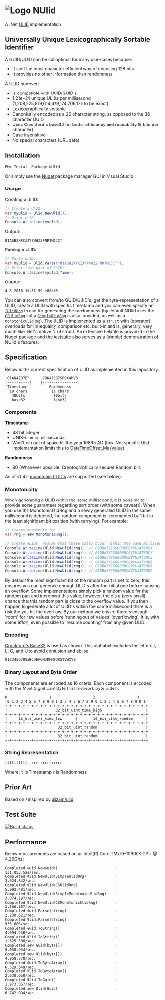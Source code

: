 # ![Logo](https://raw.githubusercontent.com/RobThree/NUlid/master/logo.png) NUlid
A .Net [ULID](https://github.com/ulid/spec/blob/master/README.md) implementation

## Universally Unique Lexicographically Sortable Identifier

A GUID/UUID can be suboptimal for many use-cases because:

- It isn't the most character efficient way of encoding 128 bits
- It provides no other information than randomness

A ULID however:

- Is compatible with UUID/GUID's
- 1.21e+24 unique ULIDs per millisecond (1,208,925,819,614,629,174,706,176 to be exact)
- Lexicographically sortable
- Canonically encoded as a 26 character string, as opposed to the 36 character UUID
- Uses Crockford's base32 for better efficiency and readability (5 bits per character)
- Case insensitive
- No special characters (URL safe)

## Installation

```
PM> Install-Package NUlid
```
Or simply use the [Nuget](https://www.nuget.org/) package manager GUI in Visual Studio.

### Usage

Creating a ULID:

```c#
// Create a ULID
var myulid = Ulid.NewUlid();
// Print ULID
Console.WriteLine(myulid);
```
Output:

`01ASB2XFCZJY7WHZ2FNRTMQJCT`

Parsing a ULID:

```c#
// Parse ULID:
var myulid = Ulid.Parse("01ASB2XFCZJY7WHZ2FNRTMQJCT");
// Print time-part of ULID:
Console.WriteLine(myulid.Time);
```
Output:

`4-8-2016 15:31:59 +00:00`

You can also convert from/to GUID/UUID's, get the byte-representation of a ULID, create a ULID with specific timestamp and you can even specify an [`IUlidRng`](NUlid/Rng/IUlidRng.cs) to use for generating the randomness (by default NUlid uses the [`CSUlidRng`](NUlid/Rng/CSUlidRng.cs) but a [`SimpleUlidRng`](NUlid/Rng/SimpleUlidRng.cs) is also provided, as well as a [`MonotonicUlidRng`](NUlid/Rng/MonotonicUlidRng.cs)). The ULID is implemented as a `struct` with (operator) overloads for (in)equality, comparison etc. built-in and is, generally, very much like .Net's native `Guid` struct. An extensive helpfile is provided in the Nuget package and [the testsuite](NUlid.Tests) also serves as a (simple) demonstration of NUlid's features.

## Specification

Below is the current specification of ULID as implemented in this repository.

```
 01AN4Z07BY      79KA1307SR9X4MV3
|----------|    |----------------|
 Timestamp          Randomness
  10 chars           16 chars
   48bits             80bits
   base32             base32
```

### Components

**Timestamp**
- 48 bit integer
- UNIX-time in milliseconds
- Won't run out of space till the year 10895 AD (this .Net specific Ulid implementation limits this to [DateTimeOffset.MaxValue](https://msdn.microsoft.com/en-us/library/system.datetimeoffset.maxvalue.aspx)).

**Randomness**
- 80 (Whenever possible: Cryptographically secure) Random bits

As of v1.4.0 [monotonic ULID's](https://github.com/ulid/spec#monotonicity) are supported (see below).

### Monotonicity
When generating a ULID within the same millisecond, it is possible to provide some guarantees regarding sort order (with some caveats). When you use the MonotonicUlidRng and a newly generated ULID in the same millisecond is detected, the random component is incremented by 1 bit in the least significant bit position (with carrying). For example: 

```c#
// Create monotonic rng
var rng = new MonotonicRng();

// Create ULIDs, assume that these calls occur within the same millisecond:
Console.WriteLine(Ulid.NewUlid(rng)); // 01DBN5W2SG000DCBVYHX4T6MCX
Console.WriteLine(Ulid.NewUlid(rng)); // 01DBN5W2SG000DCBVYHX4T6MCY
Console.WriteLine(Ulid.NewUlid(rng)); // 01DBN5W2SG000DCBVYHX4T6MCZ
Console.WriteLine(Ulid.NewUlid(rng)); // 01DBN5W2SG000DCBVYHX4T6MD0
Console.WriteLine(Ulid.NewUlid(rng)); // 01DBN5W2SG000DCBVYHX4T6MD1
Console.WriteLine(Ulid.NewUlid(rng)); // 01DBN5W2SG000DCBVYHX4T6MD2
```

By default the most significant bit of the random part is set to zero; this ensures you can generate enough ULID's after the initial one before causing an overflow. Some implementations simply pick a random value for the random part and increment this value, however, there's a (very small) chance that this random part is close to the overflow value. If you then happen to generate a lot of ULID's within the same millisecond there is a risk the you hit the overflow. By our method we ensure there's enough 'room' for new values before 'running out of values' (overflowing). It is, with some effort, even possible to 'resume counting' from any given ULID. 

### Encoding

[Crockford's Base32](http://www.crockford.com/wrmg/base32.html) is used as shown. This alphabet excludes the letters I, L, O, and U to avoid confusion and abuse.

```
0123456789ABCDEFGHJKMNPQRSTVWXYZ
```

### Binary Layout and Byte Order

The components are encoded as 16 octets. Each component is encoded with the Most Significant Byte first (network byte order).

```
0                   1                   2                   3
 0 1 2 3 4 5 6 7 8 9 0 1 2 3 4 5 6 7 8 9 0 1 2 3 4 5 6 7 8 9 0 1
+-+-+-+-+-+-+-+-+-+-+-+-+-+-+-+-+-+-+-+-+-+-+-+-+-+-+-+-+-+-+-+-+
|                      32_bit_uint_time_high                    |
+-+-+-+-+-+-+-+-+-+-+-+-+-+-+-+-+-+-+-+-+-+-+-+-+-+-+-+-+-+-+-+-+
|     16_bit_uint_time_low      |       16_bit_uint_random      |
+-+-+-+-+-+-+-+-+-+-+-+-+-+-+-+-+-+-+-+-+-+-+-+-+-+-+-+-+-+-+-+-+
|                       32_bit_uint_random                      |
+-+-+-+-+-+-+-+-+-+-+-+-+-+-+-+-+-+-+-+-+-+-+-+-+-+-+-+-+-+-+-+-+
|                       32_bit_uint_random                      |
+-+-+-+-+-+-+-+-+-+-+-+-+-+-+-+-+-+-+-+-+-+-+-+-+-+-+-+-+-+-+-+-+
```

### String Representation

```
ttttttttttrrrrrrrrrrrrrrrr
```

Where:
`t` is Timestamp
`r` is Randomness

## Prior Art

Based on / inspired by [alizain/ulid](https://github.com/alizain/ulid).

## Test Suite

[![Build status](https://ci.appveyor.com/api/projects/status/y4vvtyfi9qwvjclm?svg=true)](https://ci.appveyor.com/project/RobIII/nulid)

## Performance

Below measurements are based on an Intel(R) Core(TM) i9-10900X CPU @ 4.29Ghz:

```
Completed Guid.NewGuid()                          :     131.053.526/sec.
Completed Ulid.NewUlid(SimpleUlidRng)             :       3.024.842/sec.
Completed Ulid.NewUlid(CSUlidRng)                 :       5.992.481/sec.
Completed Ulid.NewUlid(SimpleMonotonicUlidRng)    :       3.874.197/sec.
Completed Ulid.NewUlid(CSMonotonicUlidRng)        :       3.866.197/sec.
Completed Guid.Parse(string)                      :       2.238.621/sec.
Completed Ulid.Parse(string)                      :         935.686/sec.
Completed Guid.ToString()                         :       4.094.236/sec.
Completed Ulid.ToString()                         :       1.325.308/sec.
Completed new Guid(byte[])                        :       5.038.934/sec.
Completed new Ulid(byte[])                        :       4.958.778/sec.
Completed Guid.ToByteArray()                      :       6.529.349/sec.
Completed Ulid.ToByteArray()                      :       2.038.058/sec.
Completed Ulid.ToGuid()                           :       1.973.557/sec.
Completed new Ulid(Guid)                          :       6.742.094/sec.
```